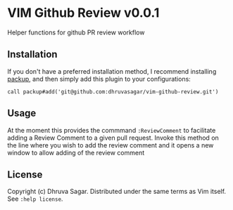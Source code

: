 # VIM Github Review v0.0.1
Helper functions for github PR review workflow

## Installation

If you don't have a preferred installation method, I recommend
installing [packup](https://github.com/dhruvasagar/packup), and then simply
add this plugin to your configurations:

```vim
call packup#add('git@github.com:dhruvasagar/vim-github-review.git')
```

## Usage

At the moment this provides the commmand `:ReviewComment` to facilitate adding
a Review Comment to a given pull request. Invoke this method on the line where
you wish to add the review comment and it opens a new window to allow adding
of the review comment

## License

Copyright (c) Dhruva Sagar. Distributed under the same terms as Vim itself.
See `:help license`.
